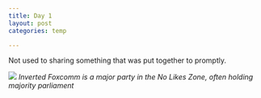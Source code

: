 ```yaml
---
title: Day 1
layout: post
categories: temp

---
```


Not used to sharing something that was put together to promptly.

![](https://i.imgur.com/eiZfFpw.png)
_Inverted Foxcomm is a major party in the No Likes Zone, often holding majority parliament_
